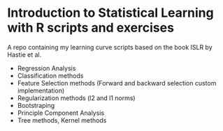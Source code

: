# Introduction to Statistical Learning with R scripts and exercises
A repo containing my learning curve scripts based on the book ISLR by Hastie et al.
* Regression Analysis
* Classification methods
* Feature Selection methods (Forward and backward selection custom implementation)
* Regularization methods (l2 and l1 norms)
* Bootstraping
* Principle Component Analysis
* Tree methods, Kernel methods
